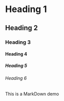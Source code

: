 <!--Heading-->

# Heading 1
## Heading 2
### Heading 3
#### Heading 4
##### Heading 5
###### Heading 6
This is a MarkDown demo
